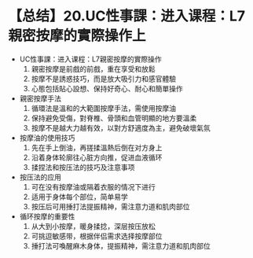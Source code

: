 # 【总结】20.UC性事課：进入课程：L7親密按摩的實際操作上

-   UC性事課：进入课程：L7親密按摩的實際操作
    1.  親密按摩是前戲的前戲，重在享受和放鬆
    2.  按摩不是誘惑技巧，而是放大吸引力和感官體驗
    3.  心態包括貼心設想、保持好奇心、耐心和簡單操作
-   親密按摩手法
    1.  循環法是溫和的大範圍按摩手法，需使用按摩油
    2.  保持避免受傷，對脊椎、骨頭和血管明顯的地方要溫柔
    3.  按摩不是越大力越有效，以對方舒適度為主，避免破壞氣氛
-   按摩油的使用技巧
    1.  先在手上倒油，再搓揉溫熱后倒在对方身上
    2.  沿着身体轮廓往心脏方向推，促进血液循环
    3.  揉捏法和按压法的技巧及注意事项
-   按压法的应用
    1.  可在没有按摩油或隔着衣服的情况下进行
    2.  适用于身体每个部位，简单易学
    3.  按压后可用捶打法提振精神，需注意力道和肌肉部位
-   循环按摩的重要性
    1.  从大到小按摩，暖身揉捻，深层按压放松
    2.  可挑逗敏感带，根据伴侣需求选择按摩部位
    3.  捶打法可喚醒麻木身体，提振精神，需注意力道和肌肉部位